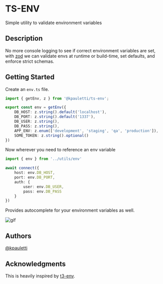 # TS-ENV

Simple utility to validate environment variables

## Description

No more console logging to see if correct environment variables are set, with [zod](https://zod.dev/) 
we can validate envs at runtime or build-time, set defaults, and enforce strict schemas. 

## Getting Started

Create an `env.ts` file.

```ts
import { getEnv, z } from '@kpauletti/ts-env';

export const env = getEnv({
    DB_HOST: z.string().default('localhost'),
    DB_PORT: z.string().default('1337'),
    DB_USER: z.string(),
    DB_PASS: z.string(),
    APP_ENV: z.enum(['development', 'staging', 'qa', 'production']),
    SOME_TOKEN: z.string().optional()
})
```

Now wherever you need to reference an env variable

```ts
import { env } from '../utils/env'

await connect({
    host: env.DB_HOST,
    port: env.DB_PORT,
    auth: {
        user: env.DB_USER,
        pass: env.DB_PASS
    }
})
```

Provides autocomplete for your environment variables as well.

![gif](https://s11.gifyu.com/images/SgTOK.gif)

## Authors

[@kpauletti](https://github.com/kpauletti)


## Acknowledgments

This is heavily inspired by [t3-env](https://env.t3.gg/).
